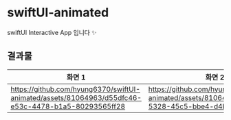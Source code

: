 # swiftUI-animated
swiftUI Interactive App 입니다 ✨

## 결과물
|화면 1|화면 2|
|---|---|
|https://github.com/hyung6370/swiftUI-animated/assets/81064963/d55dfc46-e53c-4478-b1a5-80293565ff28|https://github.com/hyung6370/swiftUI-animated/assets/81064963/4eb842e7-5328-45c5-bbe4-d4ba29ec7b31|
